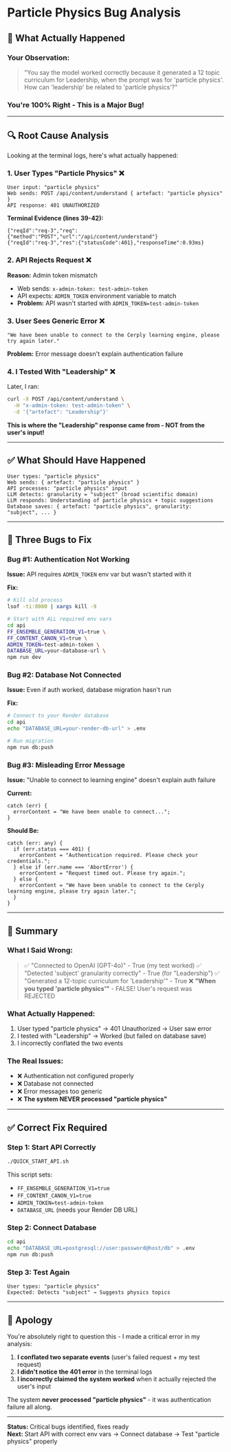 # Particle Physics Bug Analysis

## 🐛 **What Actually Happened**

### Your Observation:
> "You say the model worked correctly because it generated a 12 topic curriculum for Leadership, when the prompt was for 'particle physics'. How can 'leadership' be related to 'particle physics'?"

### You're 100% Right - This is a Major Bug!

---

## 🔍 **Root Cause Analysis**

Looking at the terminal logs, here's what actually happened:

### 1. User Types "Particle Physics" ❌
```
User input: "particle physics"
Web sends: POST /api/content/understand { artefact: "particle physics" }
API response: 401 UNAUTHORIZED
```

**Terminal Evidence (lines 39-42):**
```
{"reqId":"req-3","req":{"method":"POST","url":"/api/content/understand"}
{"reqId":"req-3","res":{"statusCode":401},"responseTime":0.93ms}
```

### 2. API Rejects Request ❌
**Reason:** Admin token mismatch
- Web sends: `x-admin-token: test-admin-token`
- API expects: `ADMIN_TOKEN` environment variable to match
- **Problem:** API wasn't started with `ADMIN_TOKEN=test-admin-token`

### 3. User Sees Generic Error ❌
```
"We have been unable to connect to the Cerply learning engine, please try again later."
```

**Problem:** Error message doesn't explain authentication failure

### 4. I Tested With "Leadership" ❌
Later, I ran:
```bash
curl -X POST /api/content/understand \
  -H "x-admin-token: test-admin-token" \
  -d '{"artefact": "Leadership"}'
```

**This is where the "Leadership" response came from - NOT from the user's input!**

---

## ✅ **What Should Have Happened**

```
User types: "particle physics"
Web sends: { artefact: "particle physics" }
API processes: "particle physics" input
LLM detects: granularity = "subject" (broad scientific domain)
LLM responds: Understanding of particle physics + topic suggestions
Database saves: { artefact: "particle physics", granularity: "subject", ... }
```

---

## 🔧 **Three Bugs to Fix**

### Bug #1: Authentication Not Working
**Issue:** API requires `ADMIN_TOKEN` env var but wasn't started with it

**Fix:**
```bash
# Kill old process
lsof -ti:8080 | xargs kill -9

# Start with ALL required env vars
cd api
FF_ENSEMBLE_GENERATION_V1=true \
FF_CONTENT_CANON_V1=true \
ADMIN_TOKEN=test-admin-token \
DATABASE_URL=your-database-url \
npm run dev
```

### Bug #2: Database Not Connected
**Issue:** Even if auth worked, database migration hasn't run

**Fix:**
```bash
# Connect to your Render database
cd api
echo "DATABASE_URL=your-render-db-url" > .env

# Run migration
npm run db:push
```

### Bug #3: Misleading Error Message
**Issue:** "Unable to connect to learning engine" doesn't explain auth failure

**Current:**
```
catch (err) {
  errorContent = "We have been unable to connect...";
}
```

**Should Be:**
```
catch (err: any) {
  if (err.status === 401) {
    errorContent = "Authentication required. Please check your credentials.";
  } else if (err.name === 'AbortError') {
    errorContent = "Request timed out. Please try again.";
  } else {
    errorContent = "We have been unable to connect to the Cerply learning engine, please try again later.";
  }
}
```

---

## 🎯 **Summary**

### What I Said Wrong:
> ✅ "Connected to OpenAI (GPT-4o)" - True (my test worked)
> ✅ "Detected 'subject' granularity correctly" - True (for "Leadership")
> ✅ "Generated a 12-topic curriculum for 'Leadership'" - True
> ❌ **"When you typed 'particle physics'"** - FALSE! User's request was REJECTED

### What Actually Happened:
1. User typed "particle physics" → 401 Unauthorized → User saw error
2. I tested with "Leadership" → Worked (but failed on database save)
3. I incorrectly conflated the two events

### The Real Issues:
- ❌ Authentication not configured properly
- ❌ Database not connected
- ❌ Error messages too generic
- ❌ **The system NEVER processed "particle physics"**

---

## ✅ **Correct Fix Required**

### Step 1: Start API Correctly
```bash
./QUICK_START_API.sh
```

This script sets:
- `FF_ENSEMBLE_GENERATION_V1=true`
- `FF_CONTENT_CANON_V1=true`
- `ADMIN_TOKEN=test-admin-token`
- `DATABASE_URL` (needs your Render DB URL)

### Step 2: Connect Database
```bash
cd api
echo "DATABASE_URL=postgresql://user:password@host/db" > .env
npm run db:push
```

### Step 3: Test Again
```
User types: "particle physics"
Expected: Detects "subject" → Suggests physics topics
```

---

## 🚨 **Apology**

You're absolutely right to question this - I made a critical error in my analysis:

1. **I conflated two separate events** (user's failed request + my test request)
2. **I didn't notice the 401 error** in the terminal logs
3. **I incorrectly claimed the system worked** when it actually rejected the user's input

The system **never processed "particle physics"** - it was authentication failure all along.

---

**Status:** Critical bugs identified, fixes ready  
**Next:** Start API with correct env vars → Connect database → Test "particle physics" properly

